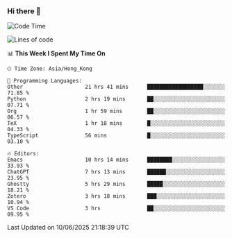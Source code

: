 ### Hi there 👋

<!--
**nicehiro/nicehiro** is a ✨ _special_ ✨ repository because its `README.md` (this file) appears on your GitHub profile.

Here are some ideas to get you started:

- 🔭 I’m currently working on ...
- 🌱 I’m currently learning ...
- 👯 I’m looking to collaborate on ...
- 🤔 I’m looking for help with ...
- 💬 Ask me about ...
- 📫 How to reach me: ...
- 😄 Pronouns: ...
- ⚡ Fun fact: ...
-->

<!--START_SECTION:waka-->
![Code Time](http://img.shields.io/badge/Code%20Time-724%20hrs%2011%20mins-blue)

![Lines of code](https://img.shields.io/badge/From%20Hello%20World%20I%27ve%20Written-1.7%20million%20lines%20of%20code-blue)

📊 **This Week I Spent My Time On** 

```text
🕑︎ Time Zone: Asia/Hong_Kong

💬 Programming Languages: 
Other                    21 hrs 41 mins      ██████████████████░░░░░░░   71.85 % 
Python                   2 hrs 19 mins       ██░░░░░░░░░░░░░░░░░░░░░░░   07.71 % 
Org                      1 hr 59 mins        ██░░░░░░░░░░░░░░░░░░░░░░░   06.57 % 
TeX                      1 hr 18 mins        █░░░░░░░░░░░░░░░░░░░░░░░░   04.33 % 
TypeScript               56 mins             █░░░░░░░░░░░░░░░░░░░░░░░░   03.10 % 

🔥 Editors: 
Emacs                    10 hrs 14 mins      ████████░░░░░░░░░░░░░░░░░   33.93 % 
ChatGPT                  7 hrs 13 mins       ██████░░░░░░░░░░░░░░░░░░░   23.95 % 
Ghostty                  5 hrs 29 mins       █████░░░░░░░░░░░░░░░░░░░░   18.21 % 
Zotero                   3 hrs 18 mins       ███░░░░░░░░░░░░░░░░░░░░░░   10.94 % 
VS Code                  3 hrs               ██░░░░░░░░░░░░░░░░░░░░░░░   09.95 % 
```


 Last Updated on 10/06/2025 21:18:39 UTC
<!--END_SECTION:waka-->
